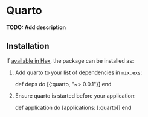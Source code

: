 # Quarto

**TODO: Add description**

## Installation

If [available in Hex](https://hex.pm/docs/publish), the package can be installed as:

  1. Add quarto to your list of dependencies in `mix.exs`:

        def deps do
          [{:quarto, "~> 0.0.1"}]
        end

  2. Ensure quarto is started before your application:

        def application do
          [applications: [:quarto]]
        end

